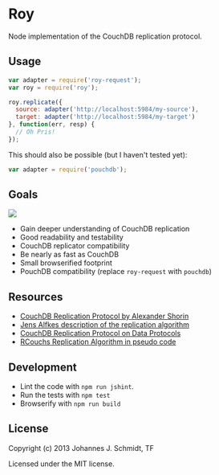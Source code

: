 Roy
===
Node implementation of the CouchDB replication protocol.

Usage
-----
```js
var adapter = require('roy-request');
var roy = require('roy');

roy.replicate({
  source: adapter('http://localhost:5984/my-source'),
  target: adapter('http://localhost:5984/my-target')
}, function(err, resp) {
  // Oh Pris!
});
```

This should also be possible (but I haven't tested yet):
```js
var adapter = require('pouchdb');
```

Goals
-----
<img src=https://raw.github.com/jo/roy/d3d01e8a6b2e62410e3285fa4e9bdf3425c79bb8/test/fixtures/roy.jpg>

* Gain deeper understanding of CouchDB replication
* Good readability and testability
* CouchDB replicator compatibility
* Be nearly as fast as CouchDB
* Small browserified footprint
* PouchDB compatibility (replace `roy-request` with `pouchdb`)

Resources
---------
* [CouchDB Replication Protocol by Alexander Shorin](http://kxepal.iriscouch.com/docs/dev/replication/protocol.html)
* [Jens Alfkes description of the replication algorithm](https://github.com/couchbaselabs/TouchDB-iOS/wiki/Replication-Algorithm)
* [CouchDB Replication Protocol on Data Protocols](http://www.dataprotocols.org/en/latest/couchdb_replication.html)
* [RCouchs Replication Algorithm in pseudo code](https://github.com/refuge/rcouch/wiki/Replication-Algorithm)

Development
-----------
* Lint the code with `npm run jshint`.
* Run the tests with `npm test`
* Browserify with `npm run build`

License
-------
Copyright (c) 2013 Johannes J. Schmidt, TF

Licensed under the MIT license.
